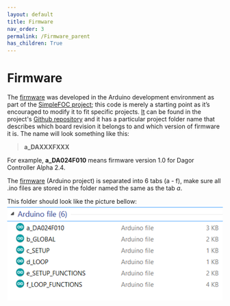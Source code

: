 ```yaml
---
layout: default
title: Firmware
nav_order: 3
permalink: /Firmware_parent
has_children: True
---
```


# Firmware

The [firmware](https://github.com/byDagor/Dagor-Brushless-Controller/tree/master/Firmware) was developed in the Arduino development environment as part of the [SimpleFOC project](simplefoc.com); this code is merely a starting point as it’s encouraged to modify it to fit specific projects. [It](https://github.com/byDagor/Dagor-Brushless-Controller/tree/master/Firmware) can be found in the project's [Github repository](https://github.com/byDagor/Dagor-Brushless-Controller/tree/master/Firmware) and it has a particular project folder name that describes which board revision it belongs to and which version of firmware it is. The name will look something like this:

>**a_DAXXXFXXX**

For example, **a_DA024F010** means firmware version 1.0 for Dagor Controller Alpha 2.4.

The [firmware](https://github.com/byDagor/Dagor-Brushless-Controller/tree/master/Firmware) (Arduino project) is separated into 6 tabs (a - f), make sure all .ino files are stored in the folder named the same as the tab *a*.

This folder should look like the picture bellow:
![firmware_folder](Images/firmware_folder.PNG)
